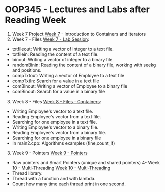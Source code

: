 # OOP345 - Lectures and Labs after Reading Week

1. Week 7 Project [Week 7][1] - Introduction to Containers and Iterators
2. Week 7 - Files [Week 7 - Lab Session][2]:
  * txtfileout: Writing a vector of integer to a text file.
  * txtfilein: Reading the content of a text file.
  * binout: Writing a vector of integer to a binary file.
  * randomBinin: Reading the content of a binary file, working with seekg and positions.
  * compTxtout: Writing a vector of Employee to a text file
  * compTxtIn: Search for a value in a text file
  * comBinout: Writing a vector of Employee to a binary file
  * comBinout: Search for a value in a binary file
3. Week 8 - Files [Week 8 - Files - Containers][3]:
  * Writing Employee's vector to a text file.
  * Reading Employee's vector from a text file.
  * Searching for one employee in a text file.
  * Writing Employee's vector to a binary file.
  * Reading Employee's vector from a binary file.
  * Searching for one employee in a binary file
  * In main2.cpp: Algorithms examples (fine,count_if)
3. Week 9 - Pointers [Week 9 - Pointers][4]
  * Raw pointers and Smart Pointers (unique and shared pointers)
4- Week 10 - Multi-Threading [Week 10 - Multi-Threading][5]
  * Thread library.
  * Thread with a function and with lambda.
  * Count how many time each thread print in one second.
     


   
[1]: https://github.com/RaniaArbash/OOP345-NRB-W25/tree/main/Week7          
[2]: https://github.com/RaniaArbash/OOP345-NRB-W25/tree/main/Week7-Files          
[3]: https://github.com/RaniaArbash/OOP345-NRB-W25/tree/main/Week8-Files%20-%20Containers
[4]: https://github.com/RaniaArbash/OOP345-NRB-W25/tree/main/Week%209%20-%20Pointers
[5]: https://github.com/RaniaArbash/OOP345-NRB-W25/tree/main/Week%2010%20-%20Lecture
